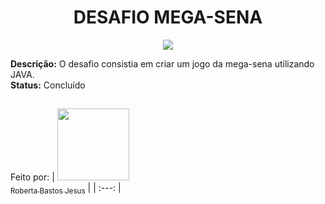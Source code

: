 <h1 align="center"> DESAFIO MEGA-SENA </h1>

<p align="center">
<img loading="lazy" src="https://img.shields.io/badge/Eclipse-2C2255?style=for-the-badge&logo=eclipse&logoColor=white"/>
</p>


<strong>Descrição:</strong> O desafio consistia em criar um jogo da mega-sena utilizando JAVA.</br>
<strong>Status:</strong> Concluído

##

Feito por:
| [<img loading="lazy" src="https://avatars.githubusercontent.com/u/141182498?v=4" width=115><br><sub>Roberta Bastos Jesus</sub>](https://github.com/RooBastos) |
| :---: |
